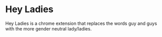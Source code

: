# Hey Ladies

Hey Ladies is a chrome extension that replaces the words guy and guys with the more gender neutral lady/ladies.
